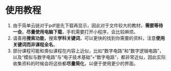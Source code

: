 # 使用教程

1. 由于简单云链对于pdf是先下载再显示，因此对于文件较大的教材，**需要等待一会**。**尽量使用电脑下载**，手机需要打开小程序，会比较麻烦。
2. 请善用**搜索功能**，搜索**学科关键词**，可以更快的找到你需要的资料，注意**使用关键词而非课程全名**。
3. 部分课程可能和类似课程在内容上近似，比如“数字电路”和“数字逻辑电路”，以及“模拟与数字电路”与“电子技术基础”+“数字电路”，都非常近似，因此实际收集资料的时候会将这些都**尽量简化**，以便于使用更少的界面。
